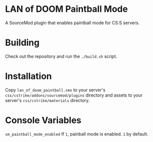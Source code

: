 # LAN of DOOM Paintball Mode
A SourceMod plugin that enables paintball mode for CS:S servers.

# Building
Check out the repository and run the ``./build.sh`` script.

# Installation
Copy ``lan_of_doom_paintball.smx`` to your server's
``css/cstrike/addons/sourcemod/plugins`` directory and assets to your server's
``css/cstrike/materials`` directory.

# Console Variables
``sm_paintball_mode_enabled`` If ``1``, painball mode is enabled. ``1`` by
default.
